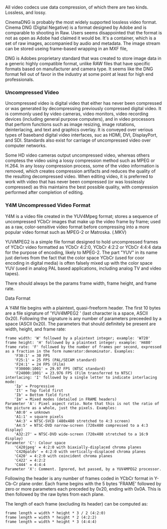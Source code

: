 All video codecs use data compression, of which there are two kinds. Lossless, and lossy.

CinemaDNG is probably the most widely supported lossless video format. Cinema DNG (Digital Negative) is a format designed by Adobe and is comparable to shooting in Raw. Users seems disappointed that the format is not as open as Adobe had claimed it would be. It's a container, which is a set of raw images, accompanied by audio and metadata. The image stream can be stored useing frame-based wrapping in an MXF file, 

DNG is Adobes proprietary standard that was created to store image data in a generic highly compatible format, unlike RAW files that have specific formats based on manufacturer and camera type. It seems like the DNG format fell out of favor in the industry at some point at least for high end professionals. 

### Uncompressed Video
Uncompressed video is digital video that either has never been compressed or was generated by decompressing previously compressed digital video. It is commonly used by video cameras, video monitors, video recording devices (including general purpose computers), and in video processors that perform functions such as image resizing, image rotations, deinterlacing, and text and graphics overlay. It is conveyed over verious types of baseband digital video interfaces, suc as HDMI, DVI, DisplayPort, and SDI. Standards also exist for carriage of uncompressed video over computer networks. 

Some HD video cameras output uncompressed video, whereas others comptess the video using a lossy compression method such as MPEG or H.264. In any lossy compression process, some of the video information is removed, which creates compression artifacts and reduces the quality of the resulting decompressed video. When editing video, it is preferred to work with video that has never been compressed (or was losslessly compressed) as this maintains the best possible quality, with compression performed after completion of editing. 

### Y4M Uncompressed Video Format 
Y4M is a video file created in the YUV4Mpeg format; stores a sequence of uncompressed YCbCr images that make up the video frame by frame; used as a raw, color-sensitive video format before compressing into a more popular video format such as MPEG-2 or Matroska. (.MKV)

YUVMPEG2 is a simple file format designed to hold uncompressed frames of YCbCr video formatted as YCbCr 4:2:0, YCbCr 4:2:2 or YCbCr 4:4:4 data for the purpose of encoding, likely to MPEG-2. The part "YUV" in its name just derives from the fact that the color space YCbCr (used for coor encoding in digital media) is often falsely mixed up with the color space YUV (used in analog PAL based applications, including analog TV and video tapes).

There should always be the params frame width, frame height, and frame rate.

Data Format

A Y4M file begins with a plaintext, quasi-freeform header. The first 10 bytes are a file signature of 'YUV4MPEG2 ' (last character is a space, ASCII 0x20). Following the signature is any number of parameters preceeded by a space (ASCII 0x20). The parameters that should definitely be present are width, height, and frame rate:

    frame width: 'W' followed by a plaintext integer; example: 'W720'
    frame height: 'H' followed by a plaintext integer; example: 'H480'
    frame rate: 'F' followed by the number of frames per second, expressed as a fraction in the form numerator:denominator. Examples:
        'F30:1' = 30 FPS
        'F25:1' = 25 FPS (PAL/SECAM standard)
        'F24:1' = 24 FPS (Film)
        'F30000:1001' = 29.97 FPS (NTSC standard)
        'F24000:1001' = 23.976 FPS (Film transferred to NTSC)
    interlacing: 'I' followed by a single letter to indicate interlacing mode:
        'Ip' = Progressive
        'It' = Top field first
        'Ib' = Bottom field first
        'Im' = Mixed modes (detailed in FRAME headers)
    Parameter 'A': Pixel aspect ratio. Note that this is not the ratio of the picture as a whole, just the pixels. Examples:
        'A0:0' = unknown
        'A1:1' = square pixels
        'A4:3' = NTSC-SVCD (480x480 stretched to 4:3 screen)
        'A4:5' = NTSC-DVD narrow-screen (720x480 compressed to a 4:3 display)
        'A32:27' = NTSC-DVD wide-screen (720x480 stretched to a 16:9 display)
    Parameter 'C': Colour space
        'C420jpeg' = 4:2:0 with biaxially-displaced chroma planes
        'C420paldv' = 4:2:0 with vertically-displaced chroma planes
        'C420' = 4:2:0 with coincident chroma planes
        'C422' = 4:2:2
        'C444' = 4:4:4
    Parameter 'X': Comment. Ignored, but passed, by a YUV4MPEG2 processor.

Following the header is any number of frames coded in YCbCr format in Y-Cb-Cr plane order. Each frame begins with the 5 bytes 'FRAME' followed by zero or more parameters each preceded by 0x20, ending with 0x0A. This is then followed by the raw bytes from each plane.

The length of each frame (excluding its header) can be computed as:

    frame length = width * height * 3 / 2 (4:2:0)
    frame length = width * height * 2 (4:2:2)
    frame length = width * height * 3 (4:4:4)

  
